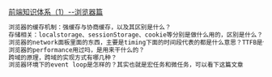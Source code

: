 [前端知识体系（1）--浏览器篇](https://juejin.cn/post/6903109139812220941)

```bash
浏览器的缓存机制：强缓存与协商缓存，以及其区别是什么？
存储相关：localstorage、sessionStorage、cookie等分别是做什么用的，区别是什么？
浏览器的network面板里面的东西，主要是timing下面的时间段代表的都是什么意思？TTFB是什么？
浏览器的performance用过吗，是用来干什么的？
跨域的原理，跨域的实现方式有哪几种？
浏览器环境下的event loop是怎样的？其实也就是宏任务和微任务，可以看下这篇文章
```